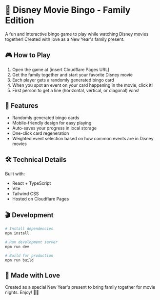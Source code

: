 # 🎄 Disney Movie Bingo - Family Edition

A fun and interactive bingo game to play while watching Disney movies together! Created with love as a New Year's family present.

## 🎮 How to Play

1. Open the game at [insert Cloudflare Pages URL]
2. Get the family together and start your favorite Disney movie
3. Each player gets a randomly generated bingo card
4. When you spot an event on your card happening in the movie, click it!
5. First person to get a line (horizontal, vertical, or diagonal) wins!

## 🎯 Features

- Randomly generated bingo cards
- Mobile-friendly design for easy playing
- Auto-saves your progress in local storage
- One-click card regeneration
- Weighted event selection based on how common events are in Disney movies

## 🛠 Technical Details

Built with:
- React + TypeScript
- Vite
- Tailwind CSS
- Hosted on Cloudflare Pages

## 🎬 Development

```bash
# Install dependencies
npm install

# Run development server
npm run dev

# Build for production
npm run build
```

## 🎁 Made with Love

Created as a special New Year's present to bring family together for movie nights. Enjoy! 🍿✨

